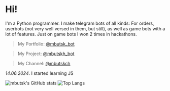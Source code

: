 # Hi!
I'm a Python programmer.
I make telegram bots of all kinds: For orders, userbots (not very well versed in them, but still), as well as game bots with a lot of features. Just on game bots I won 2 times in hackathons.
> My Portfolio: [@mbutsk_bot](https://t.me/mbutsk_bot)

>My Project: [@mbutskh_bot](https://t.me/mbutskh_bot)

>My Channel: [@mbutskch](https://t.me/mbutskch)

_14.06.2024_. I started learning JS

![mbutsk's GitHub stats](https://github-readme-stats.vercel.app/api?username=mbutsk&hide=prs,issues,contribs&show_icons=true&theme=transparent)
![Top Langs](https://github-readme-stats.vercel.app/api/top-langs/?username=mbutsk&theme=transparent&layout=donut-vertical&hide=Procfile)